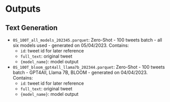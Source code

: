 # Outputs

## Text Generation
- ```0S_100T_all_models_202345.parquet```: Zero-Shot - 100 tweets batch - all six models used - generated on 05/04/2023. Contains:
    - ```id```: tweet id for later reference
    - ```full_text```: original tweet
    - ```{model_name}```: model output
- ```0S_100T_bloom_gpt4all_llama7b_202344.parquet```: Zero-Shot - 100 tweets batch - GPT4All, Llama 7B, BLOOM - generated on 04/04/2023. Contains:
    - ```id```: tweet id for later reference
    - ```full_text```: original tweet
    - ```{model_name}```: model output